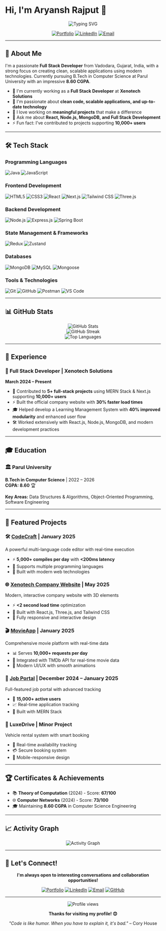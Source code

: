 # Hi, I'm Aryansh Rajput 👋

<div align="center">
  <img src="https://readme-typing-svg.herokuapp.com?font=Fira+Code&pause=1000&color=2196F3&center=true&vCenter=true&width=435&lines=Full+Stack+Developer;MERN+Stack+Enthusiast;Always+Learning+New+Technologies" alt="Typing SVG" />
</div>

<div align="center">
  
[![Portfolio](https://img.shields.io/badge/Portfolio-FF5722?style=for-the-badge&logo=todoist&logoColor=white)](https://aryanshrajput.vercel.app)
[![LinkedIn](https://img.shields.io/badge/LinkedIn-0077B5?style=for-the-badge&logo=linkedin&logoColor=white)](https://linkedin.com/in/aryansh-rajput-063800248)
[![Email](https://img.shields.io/badge/Email-D14836?style=for-the-badge&logo=gmail&logoColor=white)](mailto:codewitharyansh07@gmail.com)

</div>

---

## 🚀 About Me

I'm a passionate **Full Stack Developer** from Vadodara, Gujarat, India, with a strong focus on creating clean, scalable applications using modern technologies. Currently pursuing B.Tech in Computer Science at Parul University with an impressive **8.60 CGPA**.

- 🔭 I'm currently working as a **Full Stack Developer** at **Xenotech Solutions**
- 🌱 I'm passionate about **clean code, scalable applications, and up-to-date technology**
- 👯 I love working on **meaningful projects** that make a difference
- 💬 Ask me about **React, Node.js, MongoDB, and Full Stack Development**
- ⚡ Fun fact: I've contributed to projects supporting **10,000+ users**

---

## 🛠️ Tech Stack

### Programming Languages
![Java](https://img.shields.io/badge/Java-ED8B00?style=for-the-badge&logo=openjdk&logoColor=white)
![JavaScript](https://img.shields.io/badge/JavaScript-F7DF1E?style=for-the-badge&logo=JavaScript&logoColor=black)

### Frontend Development
![HTML5](https://img.shields.io/badge/HTML5-E34F26?style=for-the-badge&logo=html5&logoColor=white)
![CSS3](https://img.shields.io/badge/CSS3-1572B6?style=for-the-badge&logo=css3&logoColor=white)
![React](https://img.shields.io/badge/React-20232A?style=for-the-badge&logo=react&logoColor=61DAFB)
![Next.js](https://img.shields.io/badge/Next.js-000000?style=for-the-badge&logo=next.js&logoColor=white)
![Tailwind CSS](https://img.shields.io/badge/Tailwind_CSS-38B2AC?style=for-the-badge&logo=tailwind-css&logoColor=white)
![Three.js](https://img.shields.io/badge/Three.js-000000?style=for-the-badge&logo=three.js&logoColor=white)

### Backend Development
![Node.js](https://img.shields.io/badge/Node.js-43853D?style=for-the-badge&logo=node.js&logoColor=white)
![Express.js](https://img.shields.io/badge/Express.js-404D59?style=for-the-badge&logo=express&logoColor=white)
![Spring Boot](https://img.shields.io/badge/Spring_Boot-6DB33F?style=for-the-badge&logo=spring-boot&logoColor=white)

### State Management & Frameworks
![Redux](https://img.shields.io/badge/Redux-593D88?style=for-the-badge&logo=redux&logoColor=white)
![Zustand](https://img.shields.io/badge/Zustand-FF6B6B?style=for-the-badge&logo=react&logoColor=white)

### Databases
![MongoDB](https://img.shields.io/badge/MongoDB-4EA94B?style=for-the-badge&logo=mongodb&logoColor=white)
![MySQL](https://img.shields.io/badge/MySQL-005C84?style=for-the-badge&logo=mysql&logoColor=white)
![Mongoose](https://img.shields.io/badge/Mongoose-880000?style=for-the-badge&logo=mongoose&logoColor=white)

### Tools & Technologies
![Git](https://img.shields.io/badge/Git-F05032?style=for-the-badge&logo=git&logoColor=white)
![GitHub](https://img.shields.io/badge/GitHub-100000?style=for-the-badge&logo=github&logoColor=white)
![Postman](https://img.shields.io/badge/Postman-FF6C37?style=for-the-badge&logo=postman&logoColor=white)
![VS Code](https://img.shields.io/badge/VS_Code-007ACC?style=for-the-badge&logo=visual-studio-code&logoColor=white)

---

## 📊 GitHub Stats

<div align="center">
  <img src="https://github-readme-stats.vercel.app/api?username=CodeWithAryansh07&show_icons=true&theme=radical&count_private=true" alt="GitHub Stats" />
</div>

<div align="center">
  <img src="https://github-readme-streak-stats.herokuapp.com/?user=CodeWithAryansh07&theme=radical" alt="GitHub Streak" />
</div>

<div align="center">
  <img src="https://github-readme-stats.vercel.app/api/top-langs/?username=CodeWithAryansh07&layout=compact&theme=radical" alt="Top Languages" />
</div>

---

## 💼 Experience

### 🏢 Full Stack Developer | Xenotech Solutions
**March 2024 – Present**

- 🚀 Contributed to **5+ full-stack projects** using MERN Stack & Next.js supporting **10,000+ users**
- ⚡ Built the official company website with **30% faster load times**
- 🎓 Helped develop a Learning Management System with **40% improved modularity** and enhanced user flow
- 🛠️ Worked extensively with React.js, Node.js, MongoDB, and modern development practices

---

## 🎓 Education

### 🏛️ Parul University
**B.Tech in Computer Science** | 2022 – 2026  
**CGPA: 8.60** 🏆

**Key Areas:** Data Structures & Algorithms, Object-Oriented Programming, Software Engineering

---

## 🚀 Featured Projects

### 🛠️ [CodeCraft](https://codecraft-demo.vercel.app) | January 2025
A powerful multi-language code editor with real-time execution
- ⚡ **5,000+ compiles per day** with **<200ms latency**
- 🎯 Supports multiple programming languages
- 🚀 Built with modern web technologies

### 🌐 [Xenotech Company Website](https://xenotech-demo.vercel.app) | May 2025
Modern, interactive company website with 3D elements
- ⚡ **<2 second load time** optimization
- 🎨 Built with React.js, Three.js, and Tailwind CSS
- 📱 Fully responsive and interactive design

### 🎬 [MovieApp](https://movieapp-demo.vercel.app) | January 2025
Comprehensive movie platform with real-time data
- 📊 Serves **10,000+ requests per day**
- 🎯 Integrated with TMDb API for real-time movie data
- 🎨 Modern UI/UX with smooth animations

### 💼 [Job Portal](https://jobportal-demo.vercel.app) | December 2024 – January 2025
Full-featured job portal with advanced tracking
- 👥 **15,000+ active users**
- 📈 Real-time application tracking
- 🔧 Built with MERN Stack

### 🚗 LuxeDrive | Minor Project
Vehicle rental system with smart booking
- 📅 Real-time availability tracking
- 💳 Secure booking system
- 📱 Mobile-responsive design

---

## 🏆 Certificates & Achievements

- 📚 **Theory of Computation** (2024) - Score: **67/100**
- 🌐 **Computer Networks** (2024) - Score: **73/100**
- 🎓 Maintaining **8.60 CGPA** in Computer Science Engineering

---

## 📈 Activity Graph

<div align="center">
  <img src="https://github-readme-activity-graph.vercel.app/graph?username=CodeWithAryansh07&theme=react-dark&hide_border=true" alt="Activity Graph" />
</div>

---

## 🤝 Let's Connect!

<div align="center">

**I'm always open to interesting conversations and collaboration opportunities!**

[![Portfolio](https://img.shields.io/badge/🌐_Portfolio-aryanshrajput.vercel.app-FF5722?style=for-the-badge)](https://aryanshrajput.vercel.app)
[![LinkedIn](https://img.shields.io/badge/💼_LinkedIn-Connect_with_me-0077B5?style=for-the-badge)](https://linkedin.com/in/aryansh-rajput-063800248)
[![Email](https://img.shields.io/badge/📧_Email-codewitharyansh07@gmail.com-D14836?style=for-the-badge)](mailto:codewitharyansh07@gmail.com)
[![GitHub](https://img.shields.io/badge/🐱_GitHub-Follow_me-100000?style=for-the-badge)](https://github.com/CodeWithAryansh07)

</div>

---

<div align="center">
  <img src="https://komarev.com/ghpvc/?username=CodeWithAryansh07&color=blueviolet&style=flat-square&label=Profile+Views" alt="Profile views" />
</div>

<div align="center">
  
**Thanks for visiting my profile! 😊**

*"Code is like humor. When you have to explain it, it's bad."* – Cory House

</div>